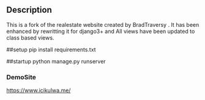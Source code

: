 ## Description
This is a fork of the realestate website created by BradTraversy .
It has been enhanced by rewritting it for django3+
and All views have been updated to class based views.

##setup
pip install requirements.txt

##startup
python manage.py runserver

### DemoSite
https://www.icikulwa.me/
